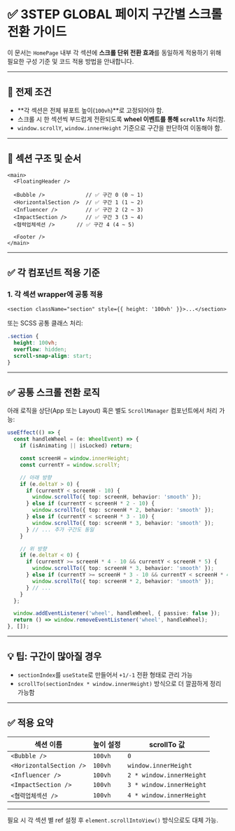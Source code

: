 # ✅ 3STEP GLOBAL 페이지 구간별 스크롤 전환 가이드

이 문서는 `HomePage` 내부 각 섹션에 **스크롤 단위 전환 효과**를 동일하게 적용하기 위해 필요한 구성 기준 및 코드 적용 방법을 안내합니다.

---

## 📌 전제 조건

- **각 섹션은 전체 뷰포트 높이(`100vh`)**로 고정되어야 함.
- 스크롤 시 한 섹션씩 부드럽게 전환되도록 **wheel 이벤트를 통해 `scrollTo`** 처리함.
- `window.scrollY`, `window.innerHeight` 기준으로 구간을 판단하여 이동해야 함.

---

## 📐 섹션 구조 및 순서

```tsx
<main>
  <FloatingHeader />

  <Bubble />             // ✅ 구간 0 (0 ~ 1)
  <HorizontalSection />  // ✅ 구간 1 (1 ~ 2)
  <Influencer />         // ✅ 구간 2 (2 ~ 3)
  <ImpactSection />      // ✅ 구간 3 (3 ~ 4)
  <협력업체섹션 />       // ✅ 구간 4 (4 ~ 5)

  <Footer />
</main>
```

---

## ✅ 각 컴포넌트 적용 기준

### 1. 각 섹션 wrapper에 공통 적용

```tsx
<section className="section" style={{ height: '100vh' }}>...</section>
```

또는 SCSS 공통 클래스 처리:

```scss
.section {
  height: 100vh;
  overflow: hidden;
  scroll-snap-align: start;
}
```

---

## ✅ 공통 스크롤 전환 로직

아래 로직을 상단(App 또는 Layout) 혹은 별도 `ScrollManager` 컴포넌트에서 처리 가능:

```ts
useEffect(() => {
  const handleWheel = (e: WheelEvent) => {
    if (isAnimating || isLocked) return;

    const screenH = window.innerHeight;
    const currentY = window.scrollY;

    // 아래 방향
    if (e.deltaY > 0) {
      if (currentY < screenH - 10) {
        window.scrollTo({ top: screenH, behavior: 'smooth' });
      } else if (currentY < screenH * 2 - 10) {
        window.scrollTo({ top: screenH * 2, behavior: 'smooth' });
      } else if (currentY < screenH * 3 - 10) {
        window.scrollTo({ top: screenH * 3, behavior: 'smooth' });
      } // ... 추가 구간도 동일
    }

    // 위 방향
    if (e.deltaY < 0) {
      if (currentY >= screenH * 4 - 10 && currentY < screenH * 5) {
        window.scrollTo({ top: screenH * 3, behavior: 'smooth' });
      } else if (currentY >= screenH * 3 - 10 && currentY < screenH * 4) {
        window.scrollTo({ top: screenH * 2, behavior: 'smooth' });
      } // ...
    }
  };

  window.addEventListener('wheel', handleWheel, { passive: false });
  return () => window.removeEventListener('wheel', handleWheel);
}, []);
```

---

## 💡 팁: 구간이 많아질 경우

- `sectionIndex`를 `useState`로 만들어서 `+1/-1` 전환 형태로 관리 가능
- `scrollTo(sectionIndex * window.innerHeight)` 방식으로 더 깔끔하게 정리 가능함

---

## ✅ 적용 요약

| 섹션 이름             | 높이 설정 | scrollTo 값         |
|----------------------|-----------|----------------------|
| `<Bubble />`         | `100vh`   | `0`                  |
| `<HorizontalSection />` | `100vh`   | `window.innerHeight` |
| `<Influencer />`     | `100vh`   | `2 * window.innerHeight` |
| `<ImpactSection />`  | `100vh`   | `3 * window.innerHeight` |
| `<협력업체섹션 />`   | `100vh`   | `4 * window.innerHeight` |

---

필요 시 각 섹션 별 ref 설정 후 `element.scrollIntoView()` 방식으로도 대체 가능.

